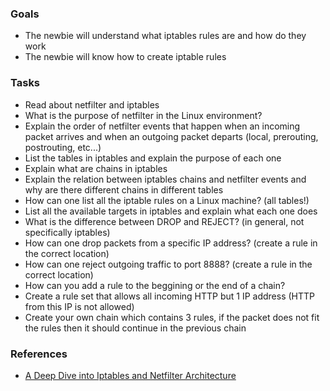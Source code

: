 
### Goals
- The newbie will understand what iptables rules are and how do they work
- The newbie will know how to create iptable rules

### Tasks
- Read about netfilter and iptables
- What is the purpose of netfilter in the Linux environment?
- Explain the order of netfilter events that happen when an incoming packet arrives and when an outgoing packet departs (local, prerouting, postrouting, etc...)
- List the tables in iptables and explain the purpose of each one
- Explain what are chains in iptables
- Explain the relation between iptables chains and netfilter events and why are there different chains in different tables
- How can one list all the iptable rules on a Linux machine? (all tables!)
- List all the available targets in iptables and explain what each one does
- What is the difference between DROP and REJECT? (in general, not specifically iptables)
- How can one drop packets from a specific IP address? (create a rule in the correct location)
- How can one reject outgoing traffic to port 8888? (create a rule in the correct location)
- How can you add a rule to the beggining or the end of a chain?
- Create a rule set that allows all incoming HTTP but 1 IP address (HTTP from this IP is not allowed)
- Create your own chain which contains 3 rules, if the packet does not fit the rules then it should continue in the previous chain

### References
- [A Deep Dive into Iptables and Netfilter Architecture](https://www.digitalocean.com/community/tutorials/a-deep-dive-into-iptables-and-netfilter-architecture)